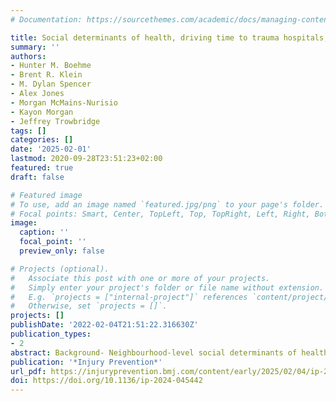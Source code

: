 ```yaml
---
# Documentation: https://sourcethemes.com/academic/docs/managing-content/

title: Social determinants of health, driving time to trauma hospitals, racial composition, and firearem violence in South Carolina.
summary: ''
authors:
- Hunter M. Boehme
- Brent R. Klein
- M. Dylan Spencer
- Alex Jones
- Morgan McMains-Nurisio
- Kayon Morgan
- Jeffrey Trowbridge
tags: []
categories: []
date: '2025-02-01'
lastmod: 2020-09-28T23:51:23+02:00
featured: true
draft: false

# Featured image
# To use, add an image named `featured.jpg/png` to your page's folder.
# Focal points: Smart, Center, TopLeft, Top, TopRight, Left, Right, BottomLeft, Bottom, BottomRight.
image:
  caption: ''
  focal_point: ''
  preview_only: false

# Projects (optional).
#   Associate this post with one or more of your projects.
#   Simply enter your project's folder or file name without extension.
#   E.g. `projects = ["internal-project"]` references `content/project/deep-learning/index.md`.
#   Otherwise, set `projects = []`.
projects: []
publishDate: '2022-02-04T21:51:22.316630Z'
publication_types: 
- 2
abstract: Background- Neighbourhood-level social determinants of health (’SDOHs’) have been linked to negative health outcomes which may include elevated risk of firearm- related injury. This study investigates whether certain SDOHs, including average drive time to trauma hospitals, are associated with increased risk of firearm-related violence and death. Methods- We execute a cross-sectional examination of pooled firearm incidents (2018–2023) and the relationship of neighbourhood-level SDOHs across the state of South Carolina using negative binomial count regression models. Results- Findings indicate that neighbourhood disadvantage, residential mobility, per cent black, the percentage of older housing units, lack of technology access and lack of insurance access were all positively associated with an increased risk of firearm victimisation and death. The relationship between neighbourhoods with longer drive times of firearm incidents to trauma hospitals and firearm-related death was significantly moderated by the per cent black of residents within census tracts.Conclusions- Public health neighbourhood risk factors that are detrimental to individuals’ physical health are also associated with increased risk of firearm victimisation. Longer drive times from trauma hospitals increase the risk of death and this relationship disproportionately affects black Americans. The built environment of neighbourhoods and extended drive times to trauma centres ’doubly disadvantages’ historically disadvantaged populations.
publication: '*Injury Prevention*'
url_pdf: https://injuryprevention.bmj.com/content/early/2025/02/04/ip-2024-045442
doi: https://doi.org/10.1136/ip-2024-045442
---
```

